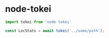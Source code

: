 # node-tokei

```typescript
import tokei from 'node-tokei'

const LocStats = await tokei('../some/path');
```